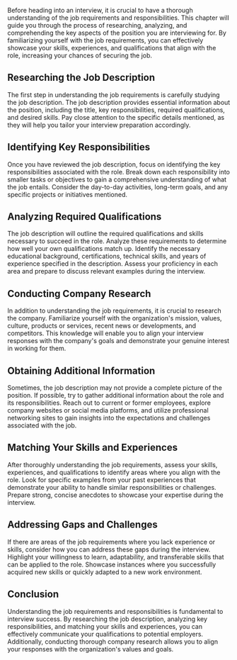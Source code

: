 
Before heading into an interview, it is crucial to have a thorough understanding of the job requirements and responsibilities. This chapter will guide you through the process of researching, analyzing, and comprehending the key aspects of the position you are interviewing for. By familiarizing yourself with the job requirements, you can effectively showcase your skills, experiences, and qualifications that align with the role, increasing your chances of securing the job.

## Researching the Job Description

The first step in understanding the job requirements is carefully studying the job description. The job description provides essential information about the position, including the title, key responsibilities, required qualifications, and desired skills. Pay close attention to the specific details mentioned, as they will help you tailor your interview preparation accordingly.

## Identifying Key Responsibilities

Once you have reviewed the job description, focus on identifying the key responsibilities associated with the role. Break down each responsibility into smaller tasks or objectives to gain a comprehensive understanding of what the job entails. Consider the day-to-day activities, long-term goals, and any specific projects or initiatives mentioned.

## Analyzing Required Qualifications

The job description will outline the required qualifications and skills necessary to succeed in the role. Analyze these requirements to determine how well your own qualifications match up. Identify the necessary educational background, certifications, technical skills, and years of experience specified in the description. Assess your proficiency in each area and prepare to discuss relevant examples during the interview.

## Conducting Company Research

In addition to understanding the job requirements, it is crucial to research the company. Familiarize yourself with the organization's mission, values, culture, products or services, recent news or developments, and competitors. This knowledge will enable you to align your interview responses with the company's goals and demonstrate your genuine interest in working for them.

## Obtaining Additional Information

Sometimes, the job description may not provide a complete picture of the position. If possible, try to gather additional information about the role and its responsibilities. Reach out to current or former employees, explore company websites or social media platforms, and utilize professional networking sites to gain insights into the expectations and challenges associated with the job.

## Matching Your Skills and Experiences

After thoroughly understanding the job requirements, assess your skills, experiences, and qualifications to identify areas where you align with the role. Look for specific examples from your past experiences that demonstrate your ability to handle similar responsibilities or challenges. Prepare strong, concise anecdotes to showcase your expertise during the interview.

## Addressing Gaps and Challenges

If there are areas of the job requirements where you lack experience or skills, consider how you can address these gaps during the interview. Highlight your willingness to learn, adaptability, and transferable skills that can be applied to the role. Showcase instances where you successfully acquired new skills or quickly adapted to a new work environment.

## Conclusion

Understanding the job requirements and responsibilities is fundamental to interview success. By researching the job description, analyzing key responsibilities, and matching your skills and experiences, you can effectively communicate your qualifications to potential employers. Additionally, conducting thorough company research allows you to align your responses with the organization's values and goals.
